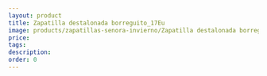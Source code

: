 ```yaml
---
layout: product
title: Zapatilla destalonada borreguito_17Eu
image: products/zapatillas-senora-invierno/Zapatilla destalonada borreguito_17Eu.jpeg
price: 
tags: 
description: 
order: 0
---
```

